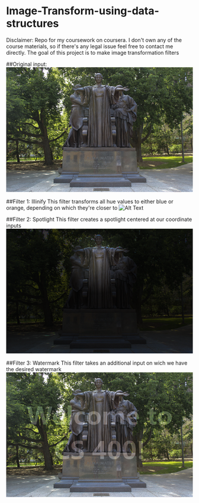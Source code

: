 # Image-Transform-using-data-structures

Disclaimer: Repo for my coursework on coursera. I don't own any of the course materials, so if there's any legal issue feel free to contact me directly.
The goal of this project is to make image transformation filters

##Original input:
![Alt Text](https://github.com/NARAYAN1201/Image-Transform-using-data-structures/blob/main/Image-Transform/alma.png)

##Filter 1: Illinify
This filter transforms all hue values to either blue or orange, depending on which they're closer to
![Alt Text](https://github.com/NARAYAN1201/Image-Transform-using-data-structures/blob/main/Image-Transform/out-illinify.png)

##Filter 2: Spotlight
This filter creates a spotlight centered at our coordinate inputs
![Alt Text](https://github.com/NARAYAN1201/Image-Transform-using-data-structures/blob/main/Image-Transform/out-spotlight.png)

##Filter 3: Watermark
This filter takes an additional input on wich we have the desired watermark
![Alt Text](https://github.com/NARAYAN1201/Image-Transform-using-data-structures/blob/main/Image-Transform/out-watermark.png)



